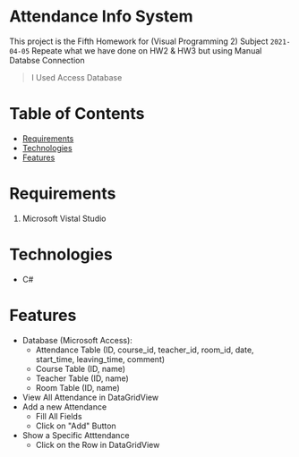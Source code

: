 # Attendance Info System
This project is the Fifth Homework for (Visual Programming 2) Subject ` 2021-04-05 `
Repeate what we have done on HW2 & HW3 but using Manual Databse Connection
> I Used Access Database

# Table of Contents
* [Requirements](#requirements)
* [Technologies](#technologies)
* [Features](#features)

# Requirements
1. Microsoft Vistal Studio

# Technologies
* C#

# Features
* Database (Microsoft Access):
    * Attendance Table (ID, course_id, teacher_id, room_id, date, start_time, leaving_time, comment)
    * Course Table (ID, name)
    * Teacher Table (ID, name)
    * Room Table (ID, name)
* View All Attendance in DataGridView
* Add a new Attendance
    * Fill All Fields
    * Click on "Add" Button
* Show a Specific Atttendance
    * Click on the Row in DataGridView

